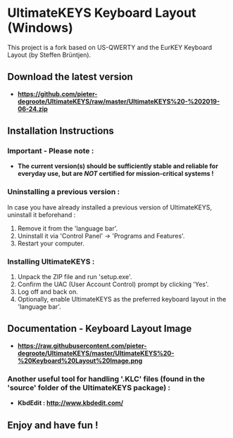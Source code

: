 # UltimateKEYS Keyboard Layout (Windows)
This project is a fork based on US-QWERTY and the EurKEY Keyboard Layout (by Steffen Brüntjen).

## Download the latest version

- **https://github.com/pieter-degroote/UltimateKEYS/raw/master/UltimateKEYS%20-%202019-06-24.zip**


## Installation Instructions

### Important - Please note :

- **The current version(s) should be sufficiently stable and reliable for everyday use, but are _NOT_ certified for mission-critical systems !**

### Uninstalling a previous version :

In case you have already installed a previous version of UltimateKEYS, uninstall it beforehand :

1. Remove it from the 'language bar'.
2. Uninstall it via 'Control Panel' -> 'Programs and Features'.
3. Restart your computer.

### Installing UltimateKEYS :

1. Unpack the ZIP file and run 'setup.exe'.
2. Confirm the UAC (User Account Control) prompt by clicking 'Yes'.
3. Log off and back on.
4. Optionally, enable UltimateKEYS as the preferred keyboard layout in the 'language bar'.

## Documentation - Keyboard Layout Image

- **https://raw.githubusercontent.com/pieter-degroote/UltimateKEYS/master/UltimateKEYS%20-%20Keyboard%20Layout%20Image.png**


### Another useful tool for handling '.KLC' files (found in the 'source' folder of the UltimateKEYS package) :

- **KbdEdit :  http://www.kbdedit.com/**

## Enjoy and have fun !
